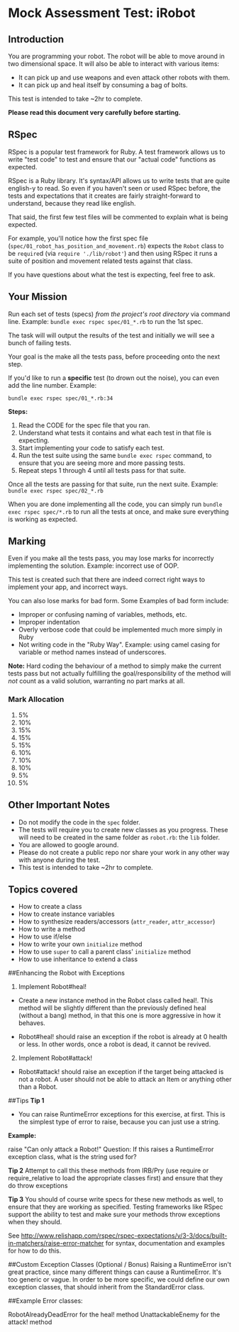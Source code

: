 Mock Assessment Test: iRobot
====================

## Introduction

You are programming your robot. The robot will be able to move around in two dimensional space. It will also be able to interact with various items:
* It can pick up and use weapons and even attack other robots with them.
* It can pick up and heal itself by consuming a bag of bolts.

This test is intended to take ~2hr to complete.

**Please read this document very carefully before starting.**

## RSpec

RSpec is a popular test framework for Ruby. A test framework allows us to write "test code" to test and ensure that our "actual code" functions as expected.

RSpec is a Ruby library. It's syntax/API allows us to write tests that are quite english-y to read. So even if you haven't seen or used RSpec before, the tests and expectations that it creates are fairly straight-forward to understand, because they read like english.

That said, the first few test files will be commented to explain what is being expected.

For example, you'll notice how the first spec file (`spec/01_robot_has_position_and_movement.rb`) expects the `Robot` class to be `require`d (via `require './lib/robot'`) and then using RSpec it runs a suite of position and movement related tests against that class.

If you have questions about what the test is expecting, feel free to ask.

## Your Mission

Run each set of tests (specs) _from the project's root directory_ via command line. Example: `bundle exec rspec spec/01_*.rb` to run the 1st spec.

The task will will output the results of the test and initially we will see a bunch of failing tests.

Your goal is the make all the tests pass, before proceeding onto the next step.

If you'd like to run a **specific** test (to drown out the noise), you can even add the line number. Example:

    bundle exec rspec spec/01_*.rb:34

**Steps:**

1. Read the CODE for the spec file that you ran.
2. Understand what tests it contains and what each test in that file is expecting.
3. Start implementing your code to satisfy each test.
4. Run the test suite using the same `bundle exec rspec` command, to ensure that you are seeing more and more passing tests.
5. Repeat steps 1 through 4 until all tests pass for that suite.

Once all the tests are passing for that suite, run the next suite.
Example: `bundle exec rspec spec/02_*.rb`

When you are done implementing all the code, you can simply run `bundle exec rspec spec/*.rb` to run all the tests at once, and make sure everything is working as expected.

## Marking

Even if you make all the tests pass, you may lose marks for incorrectly implementing the solution. Example: incorrect use of OOP.

This test is created such that there are indeed correct right ways to implement your app, and incorrect ways.

You can also lose marks for bad form. Some Examples of bad form include:
* Improper or confusing naming of variables, methods, etc.
* Improper indentation
* Overly verbose code that could be implemented much more simply in Ruby
* Not writing code in the "Ruby Way". Example: using camel casing for variable or method names instead of underscores.

**Note:** Hard coding the behaviour of a method to simply make the current tests pass but not actually fulfilling the goal/responsibility of the method will *not* count as a valid solution, warranting no part marks at all.

### Mark Allocation

01. 5%
02. 10%
03. 15%
04. 15%
05. 15%
06. 10%
07. 10%
08. 10%
09. 5%
10. 5%

## Other Important Notes

* Do not modify the code in the `spec` folder.
* The tests will require you to create new classes as you progress. These will need to be created in the same folder as `robot.rb`: the `lib` folder.
* You are allowed to google around.
* Please do not create a public repo nor share your work in any other way with anyone during the test.
* This test is intended to take ~2hr to complete.

## Topics covered

* How to create a class
* How to create instance variables
* How to synthesize readers/accessors (`attr_reader`, `attr_accessor`)
* How to write a method
* How to use if/else
* How to write your own `initialize` method
* How to use `super` to call a parent class' `initialize` method
* How to use inheritance to extend a class


##Enhancing the Robot with Exceptions

1. Implement Robot#heal!
* Create a new instance method in the Robot class called heal!. This method will be slightly different than the previously defined heal (without a bang) method, in that this one is more aggressive in how it behaves.

* Robot#heal! should raise an exception if the robot is already at 0 health or less. In other words, once a robot is dead, it cannot be revived.

2. Implement Robot#attack!
* Robot#attack! should raise an exception if the target being attacked is not a robot. A user should not be able to attack an Item or anything other than a Robot.

##Tips
**Tip 1**
* You can raise RuntimeError exceptions for this exercise, at first. This is the simplest type of error to raise, because you can just use a string.

**Example:**

raise "Can only attack a Robot!"
Question: If this raises a RuntimeError exception class, what is the string used for?

**Tip 2**
Attempt to call this these methods from IRB/Pry (use require or require_relative to load the appropriate classes first) and ensure that they do throw exceptions

**Tip 3**
You should of course write specs for these new methods as well, to ensure that they are working as specified. Testing frameworks like RSpec support the ability to test and make sure your methods throw exceptions when they should.

See http://www.relishapp.com/rspec/rspec-expectations/v/3-3/docs/built-in-matchers/raise-error-matcher for syntax, documentation and examples for how to do this.

##Custom Exception Classes (Optional / Bonus)
Raising a RuntimeError isn't great practice, since many different things can cause a RuntimeError. It's too generic or vague. In order to be more specific, we could define our own exception classes, that should inherit from the StandardError class.

##Example Error classes:

RobotAlreadyDeadError for the heal! method
UnattackableEnemy for the attack! method

